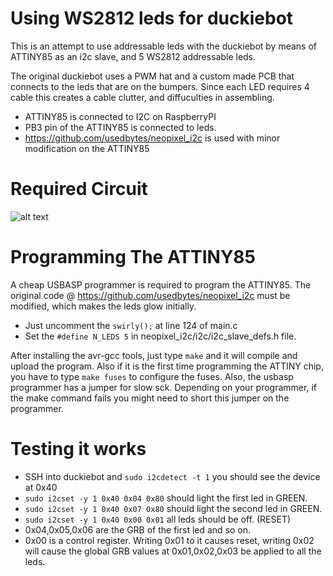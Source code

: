 # Using WS2812 leds for duckiebot

This is an attempt to use addressable leds with the duckiebot by means of ATTINY85 as an i2c slave, 
and 5 WS2812 addressable leds. 

The original duckiebot uses a PWM hat and a custom made PCB that connects to the leds that are on the bumpers. Since each LED requires 4 cable this creates a cable clutter, and diffuculties in assembling. 

- ATTINY85 is connected to I2C on RaspberryPI
- PB3 pin of the ATTINY85 is connected to leds.
- https://github.com/usedbytes/neopixel_i2c is used with minor modification on the ATTINY85

# Required Circuit

![alt text](https://raw.githubusercontent.com/altineller/Software/master/hardware/ws2812driver/ws2812-attiny85-i2c-driver.png "Required Circuit")

# Programming The ATTINY85

A cheap USBASP programmer is required to program the ATTINY85. The original code @ https://github.com/usedbytes/neopixel_i2c must be modified, which makes the leds glow initially. 

- Just uncomment the `swirly();` at line 124 of main.c 
- Set the `#define N_LEDS 5` in neopixel_i2c/i2c/i2c_slave_defs.h file.

After installing the avr-gcc tools, just type `make` and it will compile and upload the program. Also if it is the first time programming the ATTINY chip, you have to type `make fuses` to configure the fuses. Also, the usbasp programmer has a jumper for slow sck. Depending on your programmer, if the make command fails you might need to short this jumper on the programmer.

# Testing it works

- SSH into duckiebot and `sudo i2cdetect -t 1` you should see the device at 0x40
- `sudo i2cset -y 1 0x40 0x04 0x80` should light the first led in GREEN.
- `sudo i2cset -y 1 0x40 0x07 0x80` should light the second led in GREEN.
- `sudo i2cset -y 1 0x40 0x00 0x01` all leds should be off. (RESET)
- 0x04,0x05,0x06 are the GRB of the first led and so on.
- 0x00 is a control register. Writing 0x01 to it causes reset, writing 0x02 will cause the global GRB values at 0x01,0x02,0x03 be applied to all the leds.

